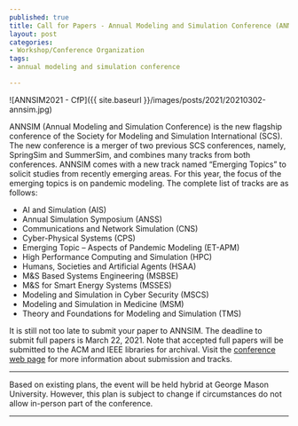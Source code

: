 ```yaml
--- 
published: true
title: Call for Papers - Annual Modeling and Simulation Conference (ANNSIM) 2021
layout: post
categories: 
- Workshop/Conference Organization
tags:
- annual modeling and simulation conference

---
```


![ANNSIM2021 - CfP]({{ site.baseurl }}/images/posts/2021/20210302-annsim.jpg)

ANNSIM (Annual Modeling and Simulation Conference) is the new flagship conference of the Society for Modeling and Simulation International (SCS). The new conference is a merger of two previous SCS conferences, namely, SpringSim and SummerSim, and combines many tracks from both conferences. ANNSIM comes with a new track named “Emerging Topics” to solicit studies from recently emerging areas. For this year, the focus of the emerging topics is on pandemic modeling. The complete list of tracks are as follows:  

- AI and Simulation (AIS) 
- Annual Simulation Symposium (ANSS) 
- Communications and Network Simulation (CNS) 
- Cyber-Physical Systems (CPS) 
- Emerging Topic – Aspects of Pandemic Modeling (ET-APM) 
- High Performance Computing and Simulation (HPC) 
- Humans, Societies and Artificial Agents (HSAA) 
- M&S Based Systems Engineering (MSBSE) 
- M&S for Smart Energy Systems (MSSES) 
- Modeling and Simulation in Cyber Security (MSCS) 
- Modeling and Simulation in Medicine (MSM) 
- Theory and Foundations for Modeling and Simulation (TMS)

It is still not too late to submit your paper to ANNSIM. The deadline to submit full papers is March 22, 2021. Note that accepted full papers will be submitted to the ACM and IEEE libraries for archival. Visit the [conference web page](https://scs.org/annsim/) for more information about submission and tracks.

---

Based on existing plans, the event will be held hybrid at George Mason University. However, this plan is subject to change if circumstances do not allow in-person part of the conference.

---
